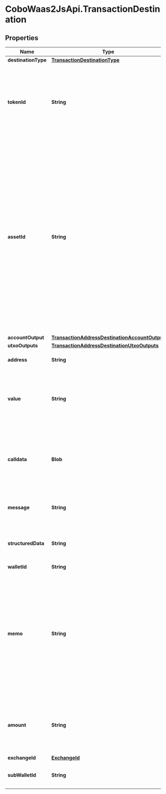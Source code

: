 # CoboWaas2JsApi.TransactionDestination

## Properties

Name | Type | Description | Notes
------------ | ------------- | ------------- | -------------
**destinationType** | [**TransactionDestinationType**](TransactionDestinationType.md) |  | 
**tokenId** | **String** | The token ID, which is the unique identifier of a token. You can retrieve the IDs of all the tokens you can use by calling [List enabled tokens](/developers/v2/api-references/wallets/list-enabled-tokens). | 
**assetId** | **String** | (This concept applies to Exchange Wallets only) The asset ID. An asset is a digital representation of a valuable resource on a blockchain network. Exchange Wallets group your holdings by asset, even if the same asset exists on different blockchains. For example, if your Exchange Wallet has 1 USDT on Ethereum and 1 USDT on TRON, then your asset balance is 2 USDT. | 
**accountOutput** | [**TransactionAddressDestinationAccountOutput**](TransactionAddressDestinationAccountOutput.md) |  | [optional] 
**utxoOutputs** | [**TransactionAddressDestinationUtxoOutputs**](TransactionAddressDestinationUtxoOutputs.md) |  | [optional] 
**address** | **String** | The destination address. | 
**value** | **String** | The quantity of the token in the transaction. For example, if you trade 1.5 ETH, then the value is &#x60;1.5&#x60;.  | 
**calldata** | **Blob** | The data that is used to invoke a specific function or method within the specified contract at the destination address.  | 
**message** | **String** | The raw data to be signed that are encoded in Base64. | [optional] 
**structuredData** | **String** | The structured data to be signed that are encoded in JSON. | [optional] 
**walletId** | **String** | The wallet ID. | 
**memo** | **String** | The memo that identifies a transaction in order to credit the correct account. For transfers out of Cobo Portal, it is highly recommended to include a memo for the chains such as XRP, EOS, XLM, IOST, BNB_BNB, ATOM, LUNA, and TON. | [optional] 
**amount** | **String** | The quantity of the token in the transaction. For example, if you trade 1.5 ETH, then the value is &#x60;1.5&#x60;.  | 
**exchangeId** | [**ExchangeId**](ExchangeId.md) |  | 
**subWalletId** | **String** | The exchange trading account or the sub-wallet ID. | [optional] 



